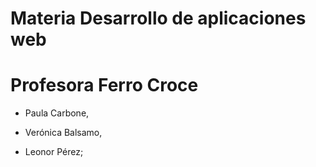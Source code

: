 # Materia Desarrollo de aplicaciones web
# Profesora Ferro Croce
* Paula Carbone,

* Verónica Balsamo,

* Leonor Pérez;
